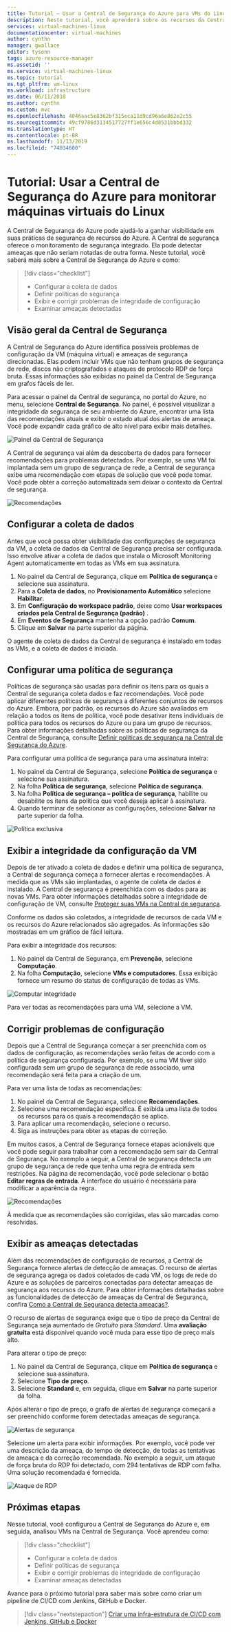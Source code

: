 ```yaml
---
title: Tutorial – Usar a Central de Segurança do Azure para VMs do Linux no Azure
description: Neste tutorial, você aprenderá sobre os recursos da Central de Segurança do Azure para ajudar a proteger as máquinas virtuais do Linux no Azure.
services: virtual-machines-linux
documentationcenter: virtual-machines
author: cynthn
manager: gwallace
editor: tysonn
tags: azure-resource-manager
ms.assetid: ''
ms.service: virtual-machines-linux
ms.topic: tutorial
ms.tgt_pltfrm: vm-linux
ms.workload: infrastructure
ms.date: 06/11/2018
ms.author: cynthn
ms.custom: mvc
ms.openlocfilehash: 4046aac5e8362bf315eca11d9cd96a6e862e2c55
ms.sourcegitcommit: 49cf9786d3134517727ff1e656c4d8531bbbd332
ms.translationtype: HT
ms.contentlocale: pt-BR
ms.lasthandoff: 11/13/2019
ms.locfileid: "74034600"
---
```

# <a name="tutorial-use-azure-security-center-to-monitor-linux-virtual-machines"></a>Tutorial: Usar a Central de Segurança do Azure para monitorar máquinas virtuais do Linux

A Central de Segurança do Azure pode ajudá-lo a ganhar visibilidade em suas práticas de segurança de recursos do Azure. A Central de segurança oferece o monitoramento de segurança integrado. Ela pode detectar ameaças que não seriam notadas de outra forma. Neste tutorial, você saberá mais sobre a Central de Segurança do Azure e como:
 
> [!div class="checklist"]
> * Configurar a coleta de dados
> * Definir políticas de segurança
> * Exibir e corrigir problemas de integridade de configuração
> * Examinar ameaças detectadas

## <a name="security-center-overview"></a>Visão geral da Central de Segurança

A Central de Segurança do Azure identifica possíveis problemas de configuração da VM (máquina virtual) e ameaças de segurança direcionadas. Elas podem incluir VMs que não tenham grupos de segurança de rede, discos não criptografados e ataques de protocolo RDP de força bruta. Essas informações são exibidas no painel da Central de Segurança em grafos fáceis de ler.

Para acessar o painel da Central de segurança, no portal do Azure, no menu, selecione **Central de Segurança**. No painel, é possível visualizar a integridade da segurança de seu ambiente do Azure, encontrar uma lista das recomendações atuais e exibir o estado atual dos alertas de ameaça. Você pode expandir cada gráfico de alto nível para exibir mais detalhes.

![Painel da Central de Segurança](./media/tutorial-azure-security/asc-dash.png)

A Central de segurança vai além da descoberta de dados para fornecer recomendações para problemas detectados. Por exemplo, se uma VM foi implantada sem um grupo de segurança de rede, a Central de segurança exibe uma recomendação com etapas de solução que você pode tomar. Você pode obter a correção automatizada sem deixar o contexto da Central de segurança.  

![Recomendações](./media/tutorial-azure-security/recommendations.png)

## <a name="set-up-data-collection"></a>Configurar a coleta de dados

Antes que você possa obter visibilidade das configurações de segurança da VM, a coleta de dados da Central de Segurança precisa ser configurada. Isso envolve ativar a coleta de dados que instala o Microsoft Monitoring Agent automaticamente em todas as VMs em sua assinatura.

1. No painel da Central de Segurança, clique em **Política de segurança** e selecione sua assinatura. 
2. Para a **Coleta de dados**, no **Provisionamento Automático** selecione **Habilitar**.
3. Em **Configuração do workspace padrão**, deixe como **Usar workspaces criados pela Central de Segurança (padrão)** .
4. Em **Eventos de Segurança** mantenha a opção padrão **Comum**.
4. Clique em **Salvar** na parte superior da página. 

O agente de coleta de dados da Central de segurança é instalado em todas as VMs, e a coleta de dados é iniciada. 

## <a name="set-up-a-security-policy"></a>Configurar uma política de segurança

Políticas de segurança são usadas para definir os itens para os quais a Central de segurança coleta dados e faz recomendações. Você pode aplicar diferentes políticas de segurança a diferentes conjuntos de recursos do Azure. Embora, por padrão, os recursos do Azure são avaliados em relação a todos os itens de política, você pode desativar itens individuais de política para todos os recursos do Azure ou para um grupo de recursos. Para obter informações detalhadas sobre as políticas de segurança da Central de Segurança, consulte [Definir políticas de segurança na Central de Segurança do Azure](../../security-center/security-center-policies.md). 

Para configurar uma política de segurança para uma assinatura inteira:

1. No painel da Central de Segurança, selecione **Política de segurança** e selecione sua assinatura.
2. Na folha **Política de segurança**, selecione **Política de segurança**. 
3. Na folha **Política de segurança – política de segurança**, habilite ou desabilite os itens da política que você deseja aplicar à assinatura.
4. Quando terminar de selecionar as configurações, selecione **Salvar** na parte superior da folha. 

![Política exclusiva](./media/tutorial-azure-security/unique-policy.png)

## <a name="view-vm-configuration-health"></a>Exibir a integridade da configuração da VM

Depois de ter ativado a coleta de dados e definir uma política de segurança, a Central de segurança começa a fornecer alertas e recomendações. À medida que as VMs são implantadas, o agente de coleta de dados é instalado. A Central de segurança é preenchida com os dados para as novas VMs. Para obter informações detalhadas sobre a integridade de configuração de VM, consulte [Proteger suas VMs na Central de segurança](../../security-center/security-center-virtual-machine-protection.md). 

Conforme os dados são coletados, a integridade de recursos de cada VM e os recursos do Azure relacionados são agregados. As informações são mostradas em um gráfico de fácil leitura. 

Para exibir a integridade dos recursos:

1.  No painel da Central de Segurança, em **Prevenção**, selecione **Computação**. 
2.  Na folha **Computação**, selecione **VMs e computadores**. Essa exibição fornece um resumo do status de configuração de todas as VMs.

![Computar integridade](./media/tutorial-azure-security/compute-health.png)

Para ver todas as recomendações para uma VM, selecione a VM. 

## <a name="remediate-configuration-issues"></a>Corrigir problemas de configuração

Depois que a Central de Segurança começar a ser preenchida com os dados de configuração, as recomendações serão feitas de acordo com a política de segurança configurada. Por exemplo, se uma VM tiver sido configurada sem um grupo de segurança de rede associado, uma recomendação será feita para a criação de um. 

Para ver uma lista de todas as recomendações: 

1. No painel da Central de Segurança, selecione **Recomendações**.
2. Selecione uma recomendação específica. É exibida uma lista de todos os recursos para os quais a recomendação se aplica.
3. Para aplicar uma recomendação, selecione o recurso. 
4. Siga as instruções para obter as etapas de correção. 

Em muitos casos, a Central de Segurança fornece etapas acionáveis que você pode seguir para trabalhar com a recomendação sem sair da Central de Segurança. No exemplo a seguir, a Central de segurança detecta um grupo de segurança de rede que tenha uma regra de entrada sem restrições. Na página de recomendação, você pode selecionar o botão **Editar regras de entrada**. A interface do usuário é necessária para modificar a aparência da regra. 

![Recomendações](./media/tutorial-azure-security/remediation.png)

À medida que as recomendações são corrigidas, elas são marcadas como resolvidas. 

## <a name="view-detected-threats"></a>Exibir as ameaças detectadas

Além das recomendações de configuração de recursos, a Central de Segurança fornece alertas de detecção de ameaças. O recurso de alertas de segurança agrega os dados coletados de cada VM, os logs de rede do Azure e as soluções de parceiros conectadas para detectar ameaças de segurança aos recursos do Azure. Para obter informações detalhadas sobre as funcionalidades de detecção de ameaças da Central de Segurança, confira [Como a Central de Segurança detecta ameaças?](../../security-center/security-center-alerts-overview.md#detect-threats).

O recurso de alertas de segurança exige que o tipo de preço da Central de Segurança seja aumentado de *Gratuito* para *Standard*. Uma **avaliação gratuita** está disponível quando você muda para esse tipo de preço mais alto. 

Para alterar o tipo de preço:  

1. No painel da Central de Segurança, clique em **Política de segurança** e selecione sua assinatura.
2. Selecione **Tipo de preço**.
3. Selecione **Standard** e, em seguida, clique em **Salvar** na parte superior da folha.


Após alterar o tipo de preço, o grafo de alertas de segurança começará a ser preenchido conforme forem detectadas ameaças de segurança.

![Alertas de segurança](./media/tutorial-azure-security/security-alerts.png)

Selecione um alerta para exibir informações. Por exemplo, você pode ver uma descrição da ameaça, do tempo de detecção, de todas as tentativas de ameaça e da correção recomendada. No exemplo a seguir, um ataque de força bruta do RDP foi detectado, com 294 tentativas de RDP com falha. Uma solução recomendada é fornecida.

![Ataque de RDP](./media/tutorial-azure-security/rdp-attack.png)

## <a name="next-steps"></a>Próximas etapas
Nesse tutorial, você configurou a Central de Segurança do Azure e, em seguida, analisou VMs na Central de Segurança. Você aprendeu como:

> [!div class="checklist"]
> * Configurar a coleta de dados
> * Definir políticas de segurança
> * Exibir e corrigir problemas de integridade de configuração
> * Examinar ameaças detectadas

Avance para o próximo tutorial para saber mais sobre como criar um pipeline de CI/CD com Jenkins, GitHub e Docker.

> [!div class="nextstepaction"]
> [Criar uma infra-estrutura de CI/CD com Jenkins, GitHub e Docker](tutorial-jenkins-github-docker-cicd.md)

